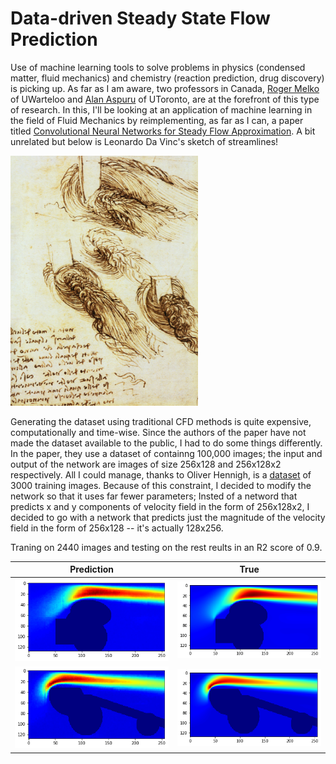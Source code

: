 # Data-driven Steady State Flow Prediction

Use of machine learning tools to solve problems in physics (condensed matter, fluid mechanics) and chemistry (reaction prediction, drug discovery) is picking up. As far as I am aware, two professors in Canada, [Roger Melko](http://www.science.uwaterloo.ca/~rgmelko/index.html) of UWarteloo and [Alan Aspuru](http://matter.toronto.edu/machine-learning/) of UToronto, are at the forefront of this type of research.  In this, I'll be looking at an application of machine learning in the field of Fluid Mechanics by reimplementing, as far as I can, a paper titled [Convolutional Neural Networks for Steady Flow Approximation](https://autodeskresearch.com/publications/convolutional-neural-networks-steady-flow-approximation). A bit unrelated but below is Leonardo Da Vinc's sketch of streamlines!

<img src="Images/blobs.jpg" width="300" height="400">

Generating the dataset using traditional CFD methods is quite expensive, computationally and time-wise. Since the authors of the paper have not made the dataset available to the public, I had to do some things differently. In the paper, they use a dataset of containng 100,000 images; the input and output of the network are images of size 256x128 and 256x128x2 respectively. All I could manage, thanks to Oliver Hennigh, is a [dataset](https://drive.google.com/file/d/0BzsbU65NgrSuZDBMOW93OWpsMHM/view) of 3000 training images. Because of this constraint, I decided to modify the network so that it uses far fewer parameters; Insted of a netword that predicts x and y components of velocity field in the form of 256x128x2, I decided to go with a network that predicts just the magnitude of the velocity field in the form of 256x128 -- it's actually 128x256.

Traning on 2440 images and testing on the rest reults in an R2 score of 0.9. 

Prediction             |  True
:-------------------------:|:-------------------------:
![cnn_result](Images/__results___3_1.png)  |  ![cnn_result](Images/__results___4_1.png)
![cnn_result](Images/__results___3_2.png) | ![cnn_result](Images/__results___4_2.png)



